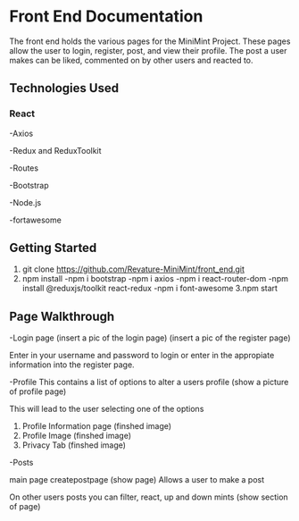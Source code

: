 # Front End Documentation
The front end holds the various pages for the MiniMint Project.
These pages allow the user to login, register, post, and view 
their profile. The post a user makes can be liked, commented on
by other users and reacted to.

## Technologies Used
### React
-Axios

-Redux and ReduxToolkit

-Routes

-Bootstrap

-Node.js

-fortawesome

## Getting Started
1. git clone https://github.com/Revature-MiniMint/front_end.git
2. npm install
-npm i bootstrap
-npm i axios
-npm i react-router-dom
-npm install @reduxjs/toolkit react-redux
-npm i font-awesome
3.npm start

## Page Walkthrough 
-Login page
(insert a pic of the login page)
(insert a pic of the register page)

Enter in your username and password to login or 
enter in the appropiate information into the
register page.

-Profile 
This contains a list of options to alter a users profile
(show a picture of profile page)

This will lead to the user selecting one of the options

1. Profile Information page 
(finshed image)
2. Profile Image 
(finshed image)
3. Privacy Tab
(finshed image)

-Posts

main page createpostpage
(show page)
Allows a user to make a post


On other users posts you can filter, react,
up and down mints
(show section of page)








